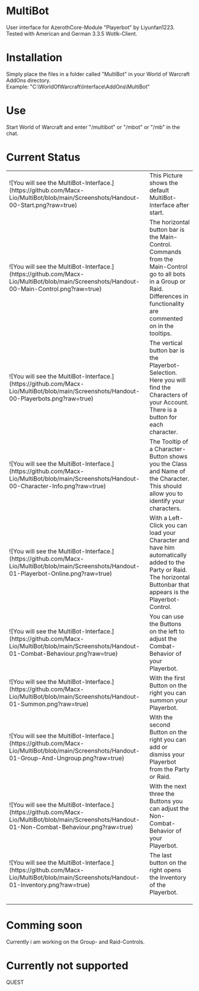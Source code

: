 # MultiBot
User interface for AzerothCore-Module "Playerbot" by Liyunfan1223.<br>
Tested with American and German 3.3.5 Wotlk-Client.
# Installation
Simply place the files in a folder called "MultiBot" in your World of Warcraft AddOns directory.<br>
Example: "C:\WorldOfWarcraft\Interface\AddOns\MultiBot"
# Use
Start World of Warcraft and enter "/multibot" or "/mbot" or "/mb" in the chat.
# Current Status
<table>
  <tr>
    <td>![You will see the MultiBot-Interface.](https://github.com/Macx-Lio/MultiBot/blob/main/Screenshots/Handout-00-Start.png?raw=true)</td>
    <td>
      This Picture shows the default MultiBot-Interface after start.<br>
    </td>
  </tr>
  <tr>
    <td>![You will see the MultiBot-Interface.](https://github.com/Macx-Lio/MultiBot/blob/main/Screenshots/Handout-00-Main-Control.png?raw=true)</td>
    <td>
      The horizontal button bar is the Main-Control.<br>
      Commands from the Main-Control go to all bots in a Group or Raid.<br>
      Differences in functionality are commented on in the tooltips.<br>
    </td>
  </tr>
  <tr>
    <td>![You will see the MultiBot-Interface.](https://github.com/Macx-Lio/MultiBot/blob/main/Screenshots/Handout-00-Playerbots.png?raw=true)</td>
    <td>
      The vertical button bar is the Playerbot-Selection.<br>
      Here you will find the Characters of your Account.<br>
      There is a button for each character.<br>
    </td>
  </tr>
  <tr>
    <td>![You will see the MultiBot-Interface.](https://github.com/Macx-Lio/MultiBot/blob/main/Screenshots/Handout-00-Character-Info.png?raw=true)</td>
    <td>
      The Tooltip of a Character-Button shows you the Class and Name of the Character.<br>
      This should allow you to identify your characters.<br>
    </td>
  </tr>
  <tr>
    <td>![You will see the MultiBot-Interface.](https://github.com/Macx-Lio/MultiBot/blob/main/Screenshots/Handout-01-Playerbot-Online.png?raw=true)</td>
    <td>
      With a Left-Click you can load your Character and have him automatically added to the Party or Raid.<br>
      The horizontal Buttonbar that appears is the Playerbot-Control.<br>
    </td>
  </tr>
  <tr>
    <td>![You will see the MultiBot-Interface.](https://github.com/Macx-Lio/MultiBot/blob/main/Screenshots/Handout-01-Combat-Behaviour.png?raw=true)</td>
    <td>
      You can use the Buttons on the left to adjust the Combat-Behavior of your Playerbot.<br>
    </td>
  </tr>
  <tr>
    <td>![You will see the MultiBot-Interface.](https://github.com/Macx-Lio/MultiBot/blob/main/Screenshots/Handout-01-Summon.png?raw=true)</td>
    <td>
      With the first Button on the right you can summon your Playerbot.<br>
    </td>
  </tr>
  <tr>
    <td>![You will see the MultiBot-Interface.](https://github.com/Macx-Lio/MultiBot/blob/main/Screenshots/Handout-01-Group-And-Ungroup.png?raw=true)</td>
    <td>
      With the second Button on the right you can add or dismiss your Playerbot from the Party or Raid.<br>
    </td>
  </tr>
  <tr>
    <td>![You will see the MultiBot-Interface.](https://github.com/Macx-Lio/MultiBot/blob/main/Screenshots/Handout-01-Non-Combat-Behaviour.png?raw=true)</td>
    <td>
      With the next three the Buttons you can adjust the Non-Combat-Behavior of your Playerbot.<br>
    </td>
  </tr>
  <tr>
    <td>![You will see the MultiBot-Interface.](https://github.com/Macx-Lio/MultiBot/blob/main/Screenshots/Handout-01-Inventory.png?raw=true)</td>
    <td>
      The last button on the right opens the Inventory of the Playerbot.<br>
    </td>
  </tr>
  <tr>
    <td></td>
    <td></td>
  </tr>
  <tr>
    <td></td>
    <td></td>
  </tr>
  <tr>
    <td></td>
    <td></td>
  </tr>
</table>

# Comming soon
Currently i am working on the Group- and Raid-Controls.

# Currently not supported
QUEST
